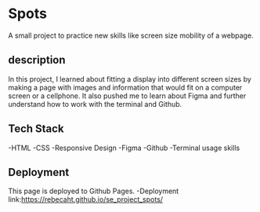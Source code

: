 # Spots 
 A small project to practice new skills like screen size mobility of a webpage.

## description 
 In this project, I learned about fitting a display into different screen sizes by making a page with images and information that would fit on a computer screen or a cellphone. It also pushed me to learn about Figma and further understand how to work with the terminal and Github.

## Tech Stack
 -HTML
 -CSS
 -Responsive Design
 -Figma 
 -Github
 -Terminal usage skills

## Deployment
  This page is deployed to Github Pages.
  -Deployment link:https://rebecaht.github.io/se_project_spots/

